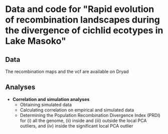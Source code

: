 # Data and code for "Rapid evolution of recombination landscapes during the divergence of cichlid ecotypes in Lake Masoko"

## Data
The recombination maps and the vcf are available on Dryad

## Analyses
* **Correlation and simulation analyses**
  * Obtaining simulated data
  * Calculating correlation on empirical and simulated data
  * Determining the Population Recombination Divergence Index (PRDI) for (i) all the genome, (ii) inside and (iii) outside the local PCA outliers, and (iv) inside the significant local PCA outlier
